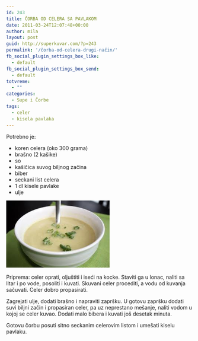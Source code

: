 ```yaml
---
id: 243
title: ČORBA OD CELERA SA PAVLAKOM
date: 2011-03-24T12:07:48+00:00
author: mila
layout: post
guid: http://superkuvar.com/?p=243
permalink: '/čorba-od-celera-drugi-način/'
fb_social_plugin_settings_box_like:
  - default
fb_social_plugin_settings_box_send:
  - default
totvreme:
  - ""
categories:
  - Supe i Čorbe
tags:
  - celer
  - kisela pavlaka
---
```

Potrebno je:

  * koren celera (oko 300 grama)
  * brašno (2 kašike)
  * so
  * kašičica suvog biljnog začina
  * biber
  * seckani list celera
  * 1 dl kisele pavlake
  * ulje

<img class="alignnone size-full wp-image-754" title="corbaodceleradruginacin" src="/wp-content/uploads/2011/03/corbaodceleradruginacin.jpg" alt="" width="279" height="181" /> 

Priprema: celer oprati, oljuštiti i iseći na kocke. Staviti ga u lonac, naliti sa litar i po vode, posoliti i kuvati. Skuvani celer procediti, a vodu od kuvanja sačuvati. Celer dobro propasirati.

Zagrejati ulje, dodati brašno i napraviti zapršku. U gotovu zapršku dodati suvi biljni začin i propasiran celer, pa uz neprestano mešanje, naliti vodom u kojoj se celer kuvao. Dodati malo bibera i kuvati još desetak minuta.

Gotovu čorbu posuti sitno seckanim celerovim listom i umešati kiselu pavlaku.